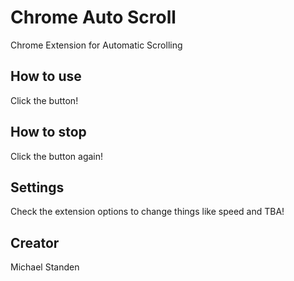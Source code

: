 # Chrome Auto Scroll
Chrome Extension for Automatic Scrolling

## How to use
Click the button!

## How to stop
Click the button again!

## Settings
Check the extension options to change things like speed and TBA!

## Creator
Michael Standen
